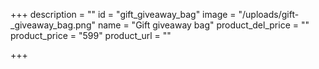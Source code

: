 +++
description = ""
id = "gift_giveaway_bag"
image = "/uploads/gift-_giveaway_bag.png"
name = "Gift giveaway bag"
product_del_price = ""
product_price = "599"
product_url = ""

+++
